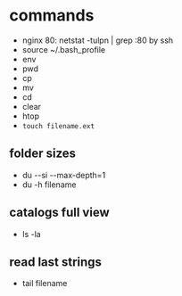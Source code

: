 # commands
- nginx 80: netstat -tulpn | grep :80 by ssh
- source ~/.bash_profile
- env
- pwd
- cp
- mv
- cd
- clear
- htop
- `touch filename.ext`

## folder sizes
- du --si --max-depth=1
- du -h filename

## catalogs full view
- ls -la

## read last strings
- tail filename
